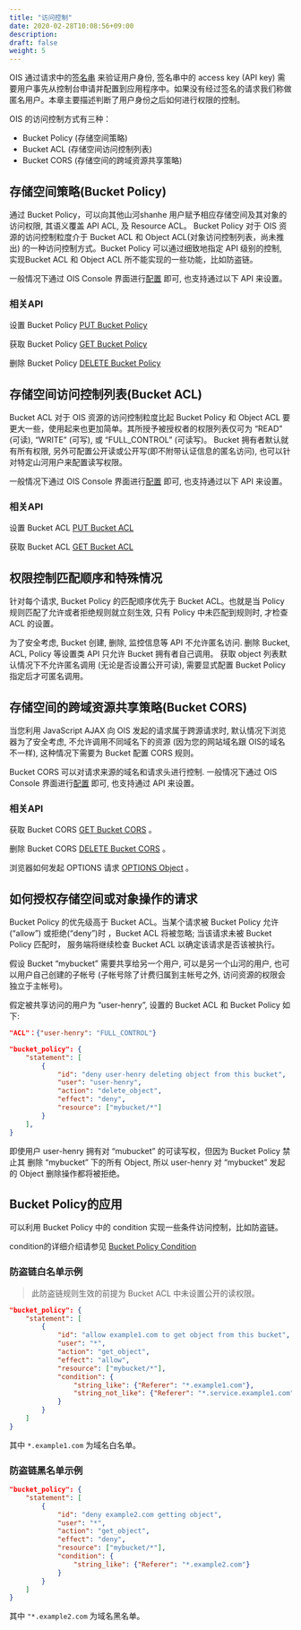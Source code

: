 ```yaml
---
title: "访问控制"
date: 2020-02-28T10:08:56+09:00
description:
draft: false
weight: 5
---
```


OIS 通过请求中的[签名串](../../api/signature/) 来验证用户身份, 签名串中的 access key (API key) 需要用户事先从控制台申请并配置到应用程序中。如果没有经过签名的请求我们称做匿名用户。本章主要描述判断了用户身份之后如何进行权限的控制。

OIS 的访问控制方式有三种：

- Bucket Policy (存储空间策略)
- Bucket ACL (存储空间访问控制列表)
- Bucket CORS (存储空间的跨域资源共享策略)

## 存储空间策略(Bucket Policy)

通过 Bucket Policy，可以向其他山河shanhe 用户赋予相应存储空间及其对象的访问权限, 其语义覆盖 API ACL, 及 Resource ACL。
Bucket Policy 对于 OIS 资源的访问控制粒度介于 Bucket ACL 和 Object ACL(对象访问控制列表，尚未推出) 的一种访问控制方式。Bucket Policy 可以通过细致地指定 API 级别的控制, 实现Bucket ACL 和 Object ACL 所不能实现的一些功能，比如防盗链。

一般情况下通过 OIS Console 界面进行[配置](/storage/object-storage/manual/bucket_manage) 即可, 也支持通过以下 API 来设置。

### 相关API

设置 Bucket Policy [PUT Bucket Policy](/storage/object-storage/api/bucket/policy/put_policy)

获取 Bucket Policy [GET Bucket Policy](/storage/object-storage/api/bucket/policy/get_policy)

删除 Bucket Policy [DELETE Bucket Policy](/storage/object-storage/api/bucket/policy/delete_policy)

## 存储空间访问控制列表(Bucket ACL)

Bucket ACL 对于 OIS 资源的访问控制粒度比起 Bucket Policy 和 Object ACL 要更大一些，使用起来也更加简单。其所授予被授权者的权限列表仅可为 “READ” (可读), “WRITE” (可写), 或 “FULL_CONTROL” (可读写)。
Bucket 拥有者默认就有所有权限, 另外可配置公开读或公开写(即不附带认证信息的匿名访问), 也可以针对特定山河用户来配置读写权限。

一般情况下通过 OIS Console 界面进行[配置](https://docs.qingcloud.com/qingstor/guide/bucket_manage.html#%E4%BF%AE%E6%94%B9-bucket-%E6%9D%83%E9%99%90) 即可, 也支持通过以下 API 来设置。

### 相关API

设置 Bucket ACL [PUT Bucket ACL](/storage/object-storage/api/bucket/acl/put_acl)

获取 Bucket ACL [GET Bucket ACL](/storage/object-storage/api/bucket/acl/get_acl)


## 权限控制匹配顺序和特殊情况

针对每个请求, Bucket Policy 的匹配顺序优先于 Bucket ACL。也就是当 Policy 规则匹配了允许或者拒绝规则就立刻生效, 只有 Policy 中未匹配到规则时, 才检查 ACL 的设置。

为了安全考虑, Bucket 创建, 删除, 监控信息等 API 不允许匿名访问. 删除 Bucket, ACL, Policy 等设置类 API 只允许 Bucket 拥有者自己调用。
获取 object 列表默认情况下不允许匿名调用 (无论是否设置公开可读), 需要显式配置 Bucket Policy 指定后才可匿名调用。


## 存储空间的跨域资源共享策略(Bucket CORS)

当您利用 JavaScript AJAX 向 OIS 发起的请求属于跨源请求时, 默认情况下浏览器为了安全考虑, 不允许调用不同域名下的资源 (因为您的网站域名跟 OIS的域名不一样), 这种情况下需要为 Bucket 配置 CORS 规则。

Bucket CORS 可以对请求来源的域名和请求头进行控制. 一般情况下通过 OIS Console 界面进行[配置](https://docs.qingcloud.com/qingstor/guide/bucket_manage.html#%E8%AE%BE%E7%BD%AE-cors) 即可, 也支持通过 API 来设置。

### 相关API

获取 Bucket CORS [GET Bucket CORS](/storage/object-storage/api/bucket/cors/get_cors) 。

删除 Bucket CORS [DELETE Bucket CORS](/storage/object-storage/api/bucket/cors/delete_cors) 。

浏览器如何发起 OPTIONS 请求 [OPTIONS Object](/storage/object-storage/api/object/options) 。

## 如何授权存储空间或对象操作的请求

Bucket Policy 的优先级高于 Bucket ACL。当某个请求被 Bucket Policy 允许(“allow”) 或拒绝(“deny”)时 ，Bucket ACL 将被忽略; 当该请求未被 Bucket Policy 匹配时， 服务端将继续检查 Bucket ACL 以确定该请求是否该被执行。

假设 Bucket “mybucket” 需要共享给另一个用户, 可以是另一个山河的用户, 也可以用户自己创建的子帐号 (子帐号除了计费归属到主帐号之外, 访问资源的权限会独立于主帐号)。

假定被共享访问的用户为 “user-henry”,  设置的 Bucket ACL 和 Bucket Policy 如下:

```json
"ACL"：{"user-henry": "FULL_CONTROL"}
```

```json
"bucket_policy": {
    "statement": [
        {
            "id": "deny user-henry deleting object from this bucket",
            "user": "user-henry",
            "action": "delete_object",
            "effect": "deny",
            "resource": ["mybucket/*"]
        }
    ],
}
```

即使用户 user-henry 拥有对 “mubucket” 的可读写权，但因为 Bucket Policy 禁止其 删除 “mybucket” 下的所有 Object, 所以 user-henry 对 “mybucket” 发起的 Object 删除操作都将被拒绝。

## Bucket Policy的应用

可以利用 Bucket Policy 中的 condition 实现一些条件访问控制，比如防盗链。

condition的详细介绍请参见 [Bucket Policy Condition](/storage/object-storage/api/bucket/policy/policy_condition)

### 防盗链白名单示例


> 此防盗链规则生效的前提为 Bucket ACL 中未设置公开的读权限。

```json
"bucket_policy": {
    "statement": [
        {
            "id": "allow example1.com to get object from this bucket",
            "user": "*",
            "action": "get_object",
            "effect": "allow",
            "resource": ["mybucket/*"],
            "condition": {
                "string_like": {"Referer": "*.example1.com"},
                "string_not_like": {"Referer": "*.service.example1.com"}
            }
        }
    ]
}
```

其中 `*.example1.com` 为域名白名单。

### 防盗链黑名单示例

```json
"bucket_policy": {
    "statement": [
        {
            "id": "deny example2.com getting object",
            "user": "*",
            "action": "get_object",
            "effect": "deny",
            "resource": ["mybucket/*"],
            "condition": {
                "string_like": {"Referer": "*.example2.com"}
            }
        }
    ]
}
```

其中 `"*.example2.com` 为域名黑名单。


